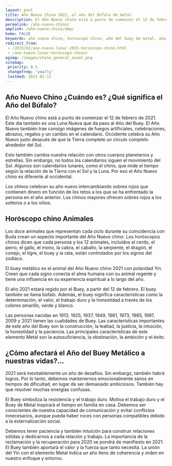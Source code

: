 ```yaml
---
layout: post
title: Año Nuevo Chino 2021, el año del Búfalo de metal.
description: El Año Nuevo chino está a punto de comenzar el 12 de febrero de 2021. Este día también es una Luna Nueva que da paso al Año del Buey.
permalink: /año-nuevo-chino/
amplink: /año-nuevo-chino/amp/
home: FALSE
keywords: año nuevo chino, horoscopo chino, año del buey de metal, año nuevo lunar, zodiaco chino
redirect_from:
 - /2015/02/ano-nuevo-lunar-2015-horoscopo-chino.html
 - /ano-nuevo-lunar-horoscopo-chino/
ogimg: /images/chino_general_anual.png
sitemap:
 priority: 0.5
 changefreq: 'yearly'
 lastmod: 2021-02-11
---
```

## Año Nuevo Chino ¿Cuándo es? ¿Qué significa el Año del Búfalo?
El Año Nuevo chino está a punto de comenzar el 12 de febrero de 2021. Este día también es una Luna Nueva que da paso al Año del Buey.
El Año Nuevo también trae consigo imágenes de fuegos artificiales, celebraciones, abrazos, regalos y un cambio en el calendario. Occidente celebra su Año Nuevo justo después de que la Tierra complete un círculo completo alrededor del Sol.

Esto también cambia nuestra relación con otros cuerpos planetarios y estrellas. Sin embargo, no todos los calendarios siguen el movimiento del Sol. Algunos son calendarios lunares, como el chino, que mide el tiempo según la relación de la Tierra con el Sol y la Luna. Por eso el Año Nuevo chino es diferente al occidental.

Los chinos celebran su año nuevo intercambiando sobres rojos que contienen dinero en función de los retos a los que se ha enfrentado la persona en el año anterior. Los chinos mayores ofrecen sobres rojos a los solteros o a los niños.

## Horóscopo chino Animales

Los doce animales que representan cada ciclo durante su coincidencia con Buda crean un aspecto importante del Año Nuevo chino. Los horóscopos chinos dicen que cada persona y los 12 animales, incluidos el cerdo, el perro, el gallo, el mono, la cabra, el caballo, la serpiente, el dragón, el conejo, el tigre, el buey y la rata, están controlados por los signos del zodiaco.

El buey metálico es el animal del Año Nuevo chino 2021 con polaridad Yin. Creen que cada signo conecta el alma humana con su animal regente y tiene una influencia en su experiencia espiritual a lo largo del año.

El año 2021 estará regido por el Buey, a partir del 12 de febrero. El buey también se llama búfalo. Además, el buey significa características como la determinación, el valor, el trabajo duro y la honestidad a través de los colores amarillo, verde y blanco.

Las personas nacidas en 1913, 1925, 1937, 1949, 1961, 1973, 1985, 1997, 2009 y 2021 tienen las cualidades de Buey. Las características importantes de este año del Buey son la construcción, la lealtad, la justicia, la intuición, la honestidad y la paciencia. Las principales características de este elemento Metal son la autosuficiencia, la obstinación, la ambición y el éxito.

## ¿Cómo afectará el Año del Buey Metálico a nuestras vidas?...

2021 será inevitablemente un año de desafíos. Sin embargo, también habrá logros. Por lo tanto, debemos mantenernos emocionalmente sanos en tiempos de dificultad, en lugar de ser demasiado ambiciosos. También hay que resolver muchas energías confusas.

El Buey simboliza la resistencia y el trabajo duro. Motiva el trabajo duro y el Buey de Metal inspirará el tiempo en familia en casa. Debemos ser conscientes de nuestra capacidad de comunicación y evitar conflictos innecesarios, aunque pueda haber roces con personas compatibles debido a la externalización social.

Debemos tener paciencia y también intuición para construir relaciones sólidas y dedicarnos a cada relación y trabajo. La importancia de la reclamación y la recuperación para 2020 se pondrá de manifiesto en 2021. El Buey también aportará el valor y la fuerza que tanto necesita. La unión del Yin con el elemento Metal indica un año lleno de coherencia y orden en nuestro enfoque y entorno.
